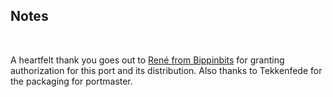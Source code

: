 ## Notes
<br/>

A heartfelt thank you goes out to [René from Bippinbits](https://bippinbits.itch.io/dome-romantik) for granting authorization for this port and its distribution. Also thanks to Tekkenfede for the packaging for portmaster.
<br/>

